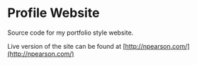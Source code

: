 # Profile Website

Source code for my portfolio style website.

Live version of the site can be found at [http://npearson.com/](http://npearson.com/)
